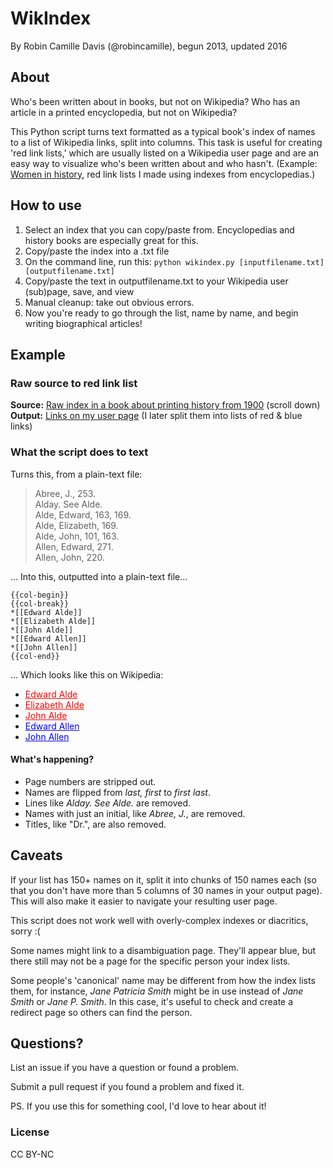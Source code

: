 # WikIndex

By Robin Camille Davis (@robincamille), begun 2013, updated 2016

## About 
Who's been written about in books, but not on Wikipedia? Who has an article in a printed encyclopedia, but not on Wikipedia?

This Python script turns text formatted as a typical book's index of names to a list of Wikipedia links, split into columns. This task is useful for creating 'red link lists,' which are usually listed on a Wikipedia user page and are an easy way to visualize who's been written about and who hasn't. (Example: [Women in history](https://en.wikipedia.org/wiki/User:Rcamilled/Redlinks/Women_in_history), red link lists I made using indexes from encyclopedias.)

## How to use
1. Select an index that you can copy/paste from. Encyclopedias and history books are especially great for this.
1. Copy/paste the index into a .txt file
1. On the command line, run this:
```python wikindex.py [inputfilename.txt] [outputfilename.txt]```
1. Copy/paste the text in outputfilename.txt to your Wikipedia user (sub)page, save, and view
1. Manual cleanup: take out obvious errors.
1. Now you're ready to go through the list, name by name, and begin writing biographical articles! 

## Example 
### Raw source to red link list
**Source:** [Raw index in a book about printing history from 1900](http://www.gutenberg.org/files/20393/20393-h/20393-h.htm) (scroll down)
**Output:** [Links on my user page](https://en.wikipedia.org/wiki/User:Rcamilled/Redlinks/Printers#Entities_mentioned_in_Plomer) (I later split them into lists of red & blue links)

### What the script does to text
Turns this, from a plain-text file:
>Abree, J., 253.<br/>Alday. See Alde.<br/>Alde, Edward, 163, 169.<br/>Alde, Elizabeth, 169.<br/>Alde, John, 101, 163.<br/>Allen, Edward, 271.<br/>Allen, John, 220.<br/>

... Into this, outputted into a plain-text file...
```
{{col-begin}}
{{col-break}}
*[[Edward Alde]]
*[[Elizabeth Alde]]
*[[John Alde]]
*[[Edward Allen]]
*[[John Allen]]
{{col-end}}
```

... Which looks like this on Wikipedia: 

<ul>
<li><a href="/w/index.php?title=Edward_Alde&amp;action=edit&amp;redlink=1" class="new" title="Edward Alde (page does not exist)" style="color:red" >Edward Alde</a></li>
<li><a href="/w/index.php?title=Elizabeth_Alde&amp;action=edit&amp;redlink=1" class="new" title="Elizabeth Alde (page does not exist)" style="color:red" >Elizabeth Alde</a></li>
<li><a href="/w/index.php?title=John_Alde&amp;action=edit&amp;redlink=1" class="new" title="John Alde (page does not exist)" style="color:red" >John Alde</a></li>
<li><a href="/wiki/Edward_Allen" class="mw-disambig" title="Edward Allen" style="color:blue" >Edward Allen</a></li>
<li><a href="/wiki/John_Allen" class="mw-disambig" title="John Allen" style="color:blue" >John Allen</a></li>
</ul>


#### What's happening?
- Page numbers are stripped out.
- Names are flipped from *last, first* to *first last*. 
- Lines like *Alday. See Alde.* are removed. 
- Names with just an initial, like *Abree, J.*, are removed. 
- Titles, like "Dr.", are also removed.

## Caveats 
If your list has 150+ names on it, split it into chunks of 150 names each (so that you don't have more than 5 columns of 30 names in your output page). This will also make it easier to navigate your resulting user page.

This script does not work well with overly-complex indexes or diacritics, sorry :(

Some names might link to a disambiguation page. They'll appear blue, but there still may not be a page for the specific person your index lists. 

Some people's 'canonical' name may be different from how the index lists them, for instance, *Jane Patricia Smith* might be in use instead of *Jane Smith* or *Jane P. Smith*. In this case, it's useful to check and create a redirect page so others can find the person.

## Questions?
List an issue if you have a question or found a problem. 

Submit a pull request if you found a problem and fixed it.

PS. If you use this for something cool, I'd love to hear about it! 

### License 
CC BY-NC
